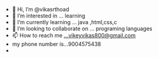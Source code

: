 - 👋 Hi, I’m @vikasrthoad
- 👀 I’m interested in ... learning
- 🌱 I’m currently learning ... java ,html,css,c
- 💞️ I’m looking to collaborate on ... programing languages
- 📫 How to reach me ...vikeyvikas800@gmail.com
- my phone number is...9004575438
- 


<!---
vikasrthoad/vikasrthoad is a ✨ special ✨ repository because its `README.md` (this file) appears on your GitHub profile.
You can click the Preview link to take a look at your changes.
--->
